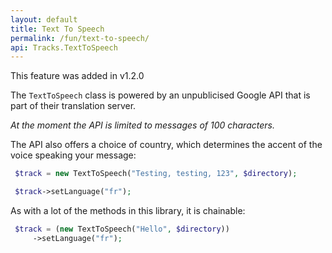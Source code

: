 ```yaml
---
layout: default
title: Text To Speech
permalink: /fun/text-to-speech/
api: Tracks.TextToSpeech
---
```


<p class="message-info">This feature was added in v1.2.0</p>

The `TextToSpeech` class is powered by an unpublicised Google API that is part of their translation server.

_At the moment the API is limited to messages of 100 characters._

The API also offers a choice of country, which determines the accent of the voice speaking your message:

~~~php
 $track = new TextToSpeech("Testing, testing, 123", $directory);

 $track->setLanguage("fr");
~~~


As with a lot of the methods in this library, it is chainable:

~~~php
 $track = (new TextToSpeech("Hello", $directory))
     ->setLanguage("fr");
~~~
